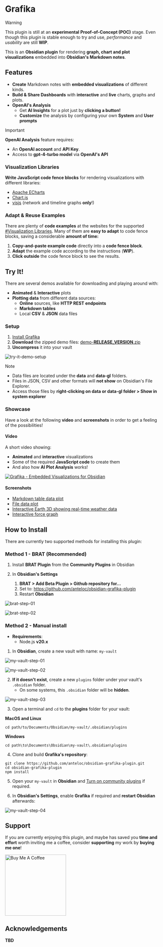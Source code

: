 # Grafika


> [!WARNING]
> This plugin is still at an **experimental** **Proof-of-Concept (POC)** stage.
> Even though this plugin is stable enough to try and use, _performance_ 
> and _usability_ are still **WIP**.

This is an **Obsidian plugin** for rendering **graph, chart and plot visualizations** embedded into **Obsidian's Markdown notes**.

## Features

- **Create** Markdown notes with **embedded visualizations** of different kinds.
- **Build & Share Dashboards** with **interactive** and **live** charts, graphs and plots.
- **OpenAI's Analysis**
	- Get **AI Insights** for a plot just by **clicking a button!**
	- **Customize** the analysis by configuring your own **System** and **User prompts**
		
> [!IMPORTANT]
> **OpenAI Analysis** feature requires:
> - An **OpenAI account** and **API Key**.
> -  Access to **gpt-4-turbo model** via **OpenAI's API**

### Visualization Libraries

**Write JavaScript code fence blocks** for rendering visualizations with different libraries:
- [Apache ECharts](https://echarts.apache.org/en/index.html)
- [Chart.js](https://www.chartjs.org/)
- [visjs](https://visjs.org/) (network and timeline graphs **only**!)

### Adapt & Reuse Examples

There are plenty of **code examples** at the websites for the supported [#Visualization Libraries](#Visualization%20Libraries).
Many of them are **easy to adapt** to code fence blocks, saving a considerable **amount of time:** 

1. **Copy-and-paste example code** directly into a **code fence block**.
2. **Adapt** the example code according to the instructions (**WIP**).
3. **Click outside** the code fence block to see the results.

## Try It!

There are several demos available for downloading and playing around with:

- **Animated** & **Interactive** plots
- **Plotting data** from different data sources:
	- **Online** sources, like **HTTP REST endpoints**
	- **Markdown tables**
	- Local **CSV** & **JSON** data files

### Setup

1. [Install Grafika](#How%20to%20Install)
2. **Download** the zipped demo files: [demo-__RELEASE_VERSION__.zip](https://github.com/anteloc/obsidian-grafika-plugin/releases/download/__RELEASE_VERSION__/demo-__RELEASE_VERSION__.zip)
3. **Uncompress** it into your vault

![try-it-demo-setup](docs/assets/images/try-it-demo-setup.png)


> [!NOTE]
> - Data files are located under the **data** and **data-gl** folders. 
> - Files in JSON, CSV and other formats will **not show** on Obsidian's File Explorer.
> - Access those files by **right-clicking on data or data-gl folder > Show in system explorer**


### Showcase

Have a look at the following **video** and **screenshots** in order to get a feeling of the possibilities!
#### Video

A short video showing:

- **Animated** and **interactive** visualizations
- Some of the required **JavaScript code** to create them
- And also how **AI Plot Analysis** works!


[![Grafika - Embedded Visualizations for Obsidian](docs/assets/images/demo-video-preview.png)](https://www.youtube.com/watch?v=PrKL0OJKThg "Grafika Demo Video")

#### Screenshots

- [Markdown table data plot](docs/assets/images/demo-table-plot.png)
- [File data plot](docs/assets/images/demo-csv-plot.png)
- [Interactive Earth 3D showing real-time weather data](docs/assets/images/demo-3d-globe-weather.png)
- [Interactive force graph](docs/assets/images/demo-force-graph.png)

## How to Install

There are currently two supported methods for installing this plugin:

### Method 1 - BRAT (Recommended)

1. Install **BRAT Plugin** from the **Community Plugins** in Obsidian

2. In **Obsidian's Settings**
	1. **BRAT > Add Beta Plugin > Github repository for...** 
	2. Set to: https://github.com/anteloc/obsidian-grafika-plugin
	3. Restart **Obsidian**

![brat-step-01](docs/assets/images/brat-step-01.png)

![brat-step-02](docs/assets/images/brat-step-02.png)


### Method 2 - Manual install 

- **Requirements**: 
	- Node.js **v20.x**

1. In **Obsidian**, create a new vault with name: `my-vault` 

![my-vault-step-01](docs/assets/images/my-vault-step-01.png)

![my-vault-step-02](docs/assets/images/my-vault-step-02.png)

2. **If it doesn't exist**, create a new `plugins` folder under your vault's `.obsidian` folder. 
	- On some systems, this `.obsidian` folder will be **hidden**.

![my-vault-step-03](docs/assets/images/my-vault-step-03.png)

3. Open a terminal and `cd` to the **plugins** folder for your vault:

**MacOS and Linux**
```shell
cd path/to/Documents/Obsidian/my-vault/.obsidian/plugins
```

**Windows**
```shell
cd path\to\Documents\Obsidian\my-vault\.obsidian\plugins
```

4. Clone and build **Grafika's repository**:
```shell
git clone https://github.com/anteloc/obsidian-grafika-plugin.git
cd obsidian-grafika-plugin
npm install
```

5. Open your `my-vault` in **Obsidian** and [Turn on community plugins](https://help.obsidian.md/Extending+Obsidian/Community+plugins#Browse+community+plugins) if required.

6. In **Obsidian's Settings**, enable **Grafika** if required and **restart Obsidian** afterwards:

![my-vault-step-04](docs/assets/images/my-vault-step-04.png)


## Support

If you are currently enjoying this plugin, and maybe has saved you **time and effort** worth inviting me a coffee, consider **supporting** my work by **buying me one**!

[<img src="https://cdn.buymeacoffee.com/buttons/v2/default-yellow.png" alt="Buy Me A Coffee" width="200">](https://www.buymeacoffee.com/anteloc)


## Acknowledgements
**TBD**